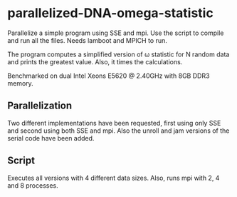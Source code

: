 # parallelized-DNA-omega-statistic

Parallelize a simple program using SSE and mpi. Use the script to compile and run all the files. Needs lamboot and MPICH to run.

The program computes a simplified version of ω statistic for N random data and prints the greatest value. Also, it times the calculations. 

Benchmarked on dual Intel Xeons E5620 @ 2.40GHz with 8GB DDR3 memory.


## Parallelization

Two different implementations have been requested, first using only SSE and second using both SSE and mpi. Also the unroll and jam versions of the serial code have been added.


## Script

Executes all versions with 4 different data sizes. Also, runs mpi with 2, 4 and 8 processes.
